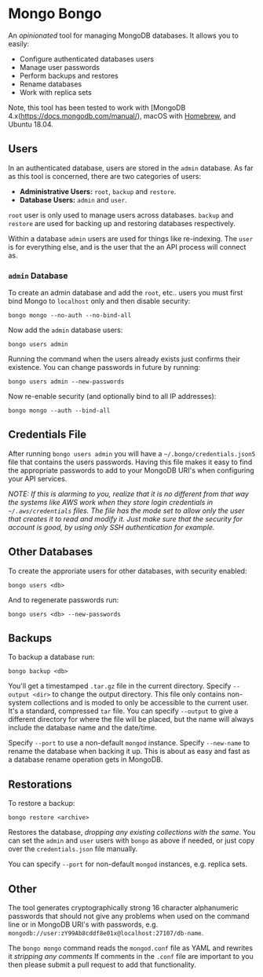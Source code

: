 # Mongo Bongo

An _opinionated_ tool for managing MongoDB databases. It allows you to easily:

- Configure authenticated databases users
- Manage user passwords
- Perform backups and restores
- Rename databases
- Work with replica sets

Note, this tool has been tested to work with [MongoDB 4.x(https://docs.mongodb.com/manual/), macOS with [Homebrew](https://brew.sh/), and Ubuntu 18.04.

## Users

In an authenticated database, users are stored in the `admin` database. As far as this tool is concerned, there are two categories of users:

- **Administrative Users:** `root`, `backup` and `restore`.
- **Database Users:** `admin` and `user`.

`root` user is only used to manage users across databases. `backup` and `restore` are used for backing up and restoring databases respectively.

Within a database `admin` users are used for things like re-indexing. The `user` is for everything else, and is the user that the an API process will connect as.

### `admin` Database

To create an admin database and add the `root`, etc.. users you must first bind Mongo to `localhost` only and then disable security:

```
bongo mongo --no-auth --no-bind-all
```

Now add the `admin` database users:

```
bongo users admin
```

Running the command when the users already exists just confirms their existence. You can change passwords in future by running:

```
bongo users admin --new-passwords
```

Now re-enable security (and optionally bind to all IP addresses):

```
bongo mongo --auth --bind-all
```

## Credentials File

After running `bongo users admin` you will have a `~/.bongo/credentials.json5` file that contains the users passwords. Having this file makes it easy to find the appropriate passwords to add to your MongoDB URI's when configuring your API services.

_NOTE: If this is alarming to you, realize that it is no different from that way the systems like AWS work when they store login credentials in `~/.aws/credentials` files. The file has the mode set to allow only the user that creates it to read and modify it. Just make sure that the security for account is good, by using only SSH authentication for example._

## Other Databases

To create the approriate users for other databases, with security enabled:

```
bongo users <db>
```

And to regenerate passwords run:

```
bongo users <db> --new-passwords
```

## Backups

To backup a database run:

```
bongo backup <db>
```

You'll get a timestamped `.tar.gz` file in the current directory. Specify `--output <dir>` to change the output directory. This file only contains non-system collections and is moded to only be accessible to the current user. It's a standard, compressed `tar` file. You can specify `--output` to give a different directory for where the file will be placed, but the name will always include the database name and the date/time.

Specify `--port` to use a non-default `mongod` instance. Specify `--new-name` to rename the database when backing it up. This is about as easy and fast as a database rename operation gets in MongoDB.

## Restorations

To restore a backup:

```
bongo restore <archive>
```

Restores the database, _dropping any existing collections with the same_. You can set the `admin` and `user` users with `bongo` as above if needed, or just copy over the `credentials.json` file manually.

You can specify `--port` for non-default `mongod` instances, e.g. replica sets.

## Other

The tool generates cryptographically strong 16 character alphanumeric passwords that should not give any problems when used on the command line or in MongoDB URI's with passwords, e.g. `mongodb://user:zY99Ab8cddf8e01x@localhost:27107/db-name`.

The `bongo mongo` command reads the `mongod.conf` file as YAML and rewrites it _stripping any comments_ If comments in the `.conf` file are important to you then please submit a pull request to add that functionality.
